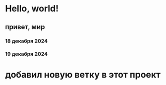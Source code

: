# Hello, world!

## привет, мир

### 18 декабря 2024

### 19 декабря 2024


# добавил новую ветку в этот проект

